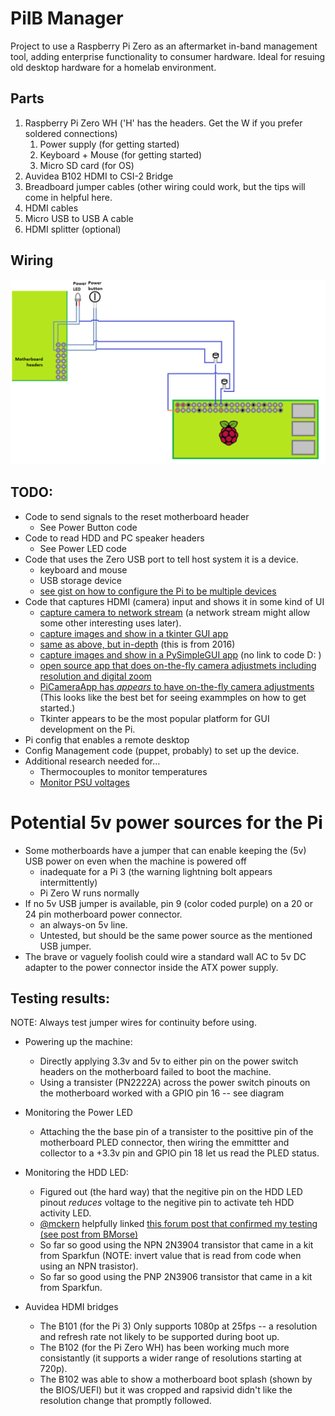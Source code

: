 # PiIB Manager
Project to use a Raspberry Pi Zero as an aftermarket in-band management tool, adding enterprise functionality to consumer hardware. Ideal for resuing old desktop hardware for a homelab environment.

## Parts
1. Raspberry Pi Zero WH ('H' has the headers. Get the W if you prefer soldered connections)
    1. Power supply (for getting started)
    1. Keyboard + Mouse (for getting started)
    1. Micro SD card (for OS)
1. Auvidea B102 HDMI to CSI-2 Bridge
1. Breadboard jumper cables (other wiring could work, but the tips will come in helpful here.
1. HDMI cables
1. Micro USB to USB A cable
1. HDMI splitter (optional)

## Wiring
![ alt text](https://github.com/dev-dull/PiIB-Manager/blob/master/images/diagrams/piib.png?raw=true "Wiring diagram")

## TODO:
- Code to send signals to the reset motherboard header
    - See Power Button code
- Code to read HDD and PC speaker headers
    - See Power LED code
- Code that uses the Zero USB port to tell host system it is a device.
    - keyboard and mouse
    - USB storage device
    - [see gist on how to configure the Pi to be multiple devices](https://gist.github.com/gbaman/50b6cca61dd1c3f88f41)
- Code that captures HDMI (camera) input and shows it in some kind of UI
    - [capture camera to network stream](https://picamera.readthedocs.io/en/release-1.13/recipes1.html#capturing-to-a-network-stream) (a network stream might allow some other interesting uses later).
    - [capture images and show in a tkinter GUI app](https://stackoverflow.com/questions/16366857/show-webcam-sequence-tkinter)
    - [same as above, but in-depth](https://www.pyimagesearch.com/2016/05/30/displaying-a-video-feed-with-opencv-and-tkinter/) (this is from 2016)
    - [capture images and show in a PySimpleGUI app](https://www.youtube.com/watch?v=-Dp2_X9q7GU) (no link to code D: )
    - [open source app that does on-the-fly camera adjustmets including resolution and digital zoom](https://github.com/amchagas/Flypi)
    - [PiCameraApp has _appears_ to have on-the-fly camera adjustments](https://github.com/Billwilliams1952/PiCameraApp) (This looks like the best bet for seeing exammples on how to get started.)
    - Tkinter appears to be the most popular platform for GUI development on the Pi.
- Pi config that enables a remote desktop
- Config Management code (puppet, probably) to set up the device.
- Additional research needed for...
    - Thermocouples to monitor temperatures
    - [Monitor PSU voltages](https://www.raspberrypi.org/forums/viewtopic.php?t=57480)

# Potential 5v power sources for the Pi
- Some motherboards have a jumper that can enable keeping the (5v) USB power on even when the machine is powered off
    - inadequate for a Pi 3 (the warning lightning bolt appears intermittently)
    - Pi Zero W runs normally
- If no 5v USB jumper is available, pin 9 (color coded purple) on a 20 or 24 pin motherboard power connector.
    - an always-on 5v line.
    - Untested, but should be the same power source as the mentioned USB jumper.
- The brave or vaguely foolish could wire a standard wall AC to 5v DC adapter to the power connector inside the ATX power supply.

## Testing results:
NOTE: Always test jumper wires for continuity before using.

- Powering up the machine:
    - Directly applying 3.3v and 5v to either pin on the power switch headers on the motherboard failed to boot the machine.
    - Using a transister (PN2222A) across the power switch pinouts on the motherboard worked with a GPIO pin 16 -- see diagram

- Monitoring the Power LED
    - Attaching the the base pin of a transister to the posittive pin of the motherboard PLED connector, then wiring the emmittter and collector to a +3.3v pin and GPIO pin 18 let us read the PLED status.

- Monitoring the HDD LED:
    - Figured out (the hard way) that the negitive pin on the HDD LED pinout _reduces_ voltage to the negitive pin to activate teh HDD activity LED.
    - [@mckern](https://github.com/mckern) helpfully linked [this forum post that confirmed my testing (see post from BMorse)](https://forum.allaboutcircuits.com/threads/pc-hard-drive-activity-led.69991/)
    - So far so good using the NPN 2N3904 transistor that came in a kit from Sparkfun (NOTE: invert value that is read from code when using an NPN trasistor).
    - So far so good using the PNP 2N3906 transistor that came in a kit from Sparkfun.

- Auvidea HDMI bridges
    - The B101 (for the Pi 3) Only supports 1080p at 25fps -- a resolution and refresh rate not likely to be supported during boot up.
    - The B102 (for the Pi Zero WH) has been working much more consistantly (it supports a wider range of resolutions starting at 720p).
    - The B102 was able to show a motherboard boot splash (shown by the BIOS/UEFI) but it was cropped and rapsivid didn't like the resolution change that promptly followed.
